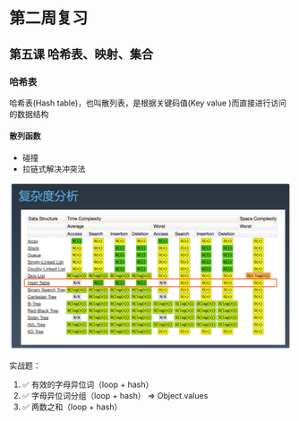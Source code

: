# 第二周复习

## 第五课 哈希表、映射、集合
### 哈希表
哈希表(Hash table)，也叫散列表，是根据关键码值(Key value )而直接进行访问的数据结构

#### 散列函数
* 碰撞
* 拉链式解决冲突法

![复杂度分析](./o.png)

实战题：
1. ✅ 有效的字母异位词（loop + hash）
2. ✅ 字母异位词分组（loop + hash） => Object.values
3. ✅ 两数之和（loop + hash）


